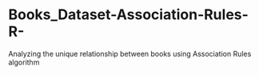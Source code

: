 # Books_Dataset-Association-Rules-R-
Analyzing the unique relationship between books using Association Rules algorithm
